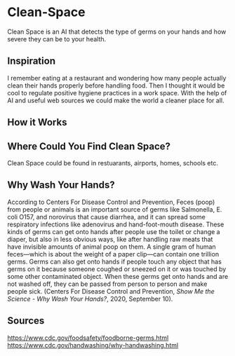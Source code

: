 # Clean-Space
Clean Space is an AI that detects the type of germs on your hands and how severe they can be to your health.

Inspiration
---
I remember eating at a restaurant and wondering how many people actually clean their hands properly before handling food. Then I thought it would be cool to regulate positive hygiene practices in a work space. With the help of AI and useful web sources we could make the world a cleaner place for all.

How it Works
---

Where Could You Find Clean Space?
---
Clean Space could be found in restuarants, airports, homes, schools etc.

Why Wash Your Hands?
--- 
According to Centers For Disease Control and Prevention, Feces (poop) from people or animals is an important source of germs like Salmonella, E. coli O157, and norovirus that cause diarrhea, and it can spread some respiratory infections like adenovirus and hand-foot-mouth disease. These kinds of germs can get onto hands after people use the toilet or change a diaper, but also in less obvious ways, like after handling raw meats that have invisible amounts of animal poop on them. A single gram of human feces—which is about the weight of a paper clip—can contain one trillion germs. Germs can also get onto hands if people touch any object that has germs on it because someone coughed or sneezed on it or was touched by some other contaminated object. When these germs get onto hands and are not washed off, they can be passed from person to person and make people sick. (Centers For Disease Control and Prevention, *Show Me the Science - Why Wash Your Hands?*, 2020, September 10).

Sources
---
https://www.cdc.gov/foodsafety/foodborne-germs.html <br />
https://www.cdc.gov/handwashing/why-handwashing.html